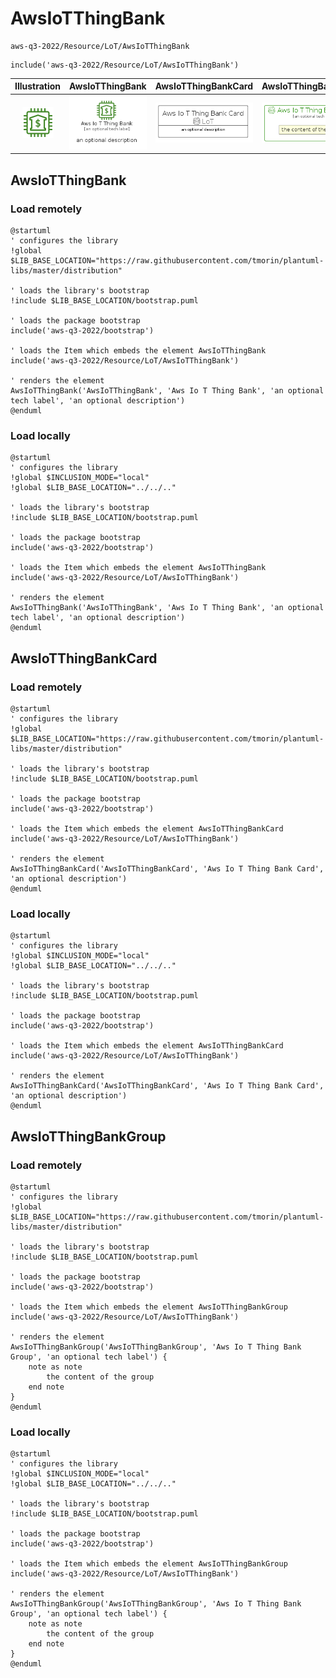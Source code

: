 # AwsIoTThingBank


```text
aws-q3-2022/Resource/LoT/AwsIoTThingBank
```

```text
include('aws-q3-2022/Resource/LoT/AwsIoTThingBank')
```



| Illustration | AwsIoTThingBank | AwsIoTThingBankCard | AwsIoTThingBankGroup |
| :---: | :---: | :---: | :---: |
| ![illustration for Illustration](../../../aws-q3-2022/Resource/LoT/AwsIoTThingBank.png) | ![illustration for AwsIoTThingBank](../../../aws-q3-2022/Resource/LoT/AwsIoTThingBank.Local.png) | ![illustration for AwsIoTThingBankCard](../../../aws-q3-2022/Resource/LoT/AwsIoTThingBankCard.Local.png) | ![illustration for AwsIoTThingBankGroup](../../../aws-q3-2022/Resource/LoT/AwsIoTThingBankGroup.Local.png) |




## AwsIoTThingBank

### Load remotely
```plantuml
@startuml
' configures the library
!global $LIB_BASE_LOCATION="https://raw.githubusercontent.com/tmorin/plantuml-libs/master/distribution"

' loads the library's bootstrap
!include $LIB_BASE_LOCATION/bootstrap.puml

' loads the package bootstrap
include('aws-q3-2022/bootstrap')

' loads the Item which embeds the element AwsIoTThingBank
include('aws-q3-2022/Resource/LoT/AwsIoTThingBank')

' renders the element
AwsIoTThingBank('AwsIoTThingBank', 'Aws Io T Thing Bank', 'an optional tech label', 'an optional description')
@enduml
```

### Load locally
```plantuml
@startuml
' configures the library
!global $INCLUSION_MODE="local"
!global $LIB_BASE_LOCATION="../../.."

' loads the library's bootstrap
!include $LIB_BASE_LOCATION/bootstrap.puml

' loads the package bootstrap
include('aws-q3-2022/bootstrap')

' loads the Item which embeds the element AwsIoTThingBank
include('aws-q3-2022/Resource/LoT/AwsIoTThingBank')

' renders the element
AwsIoTThingBank('AwsIoTThingBank', 'Aws Io T Thing Bank', 'an optional tech label', 'an optional description')
@enduml
```

## AwsIoTThingBankCard

### Load remotely
```plantuml
@startuml
' configures the library
!global $LIB_BASE_LOCATION="https://raw.githubusercontent.com/tmorin/plantuml-libs/master/distribution"

' loads the library's bootstrap
!include $LIB_BASE_LOCATION/bootstrap.puml

' loads the package bootstrap
include('aws-q3-2022/bootstrap')

' loads the Item which embeds the element AwsIoTThingBankCard
include('aws-q3-2022/Resource/LoT/AwsIoTThingBank')

' renders the element
AwsIoTThingBankCard('AwsIoTThingBankCard', 'Aws Io T Thing Bank Card', 'an optional description')
@enduml
```

### Load locally
```plantuml
@startuml
' configures the library
!global $INCLUSION_MODE="local"
!global $LIB_BASE_LOCATION="../../.."

' loads the library's bootstrap
!include $LIB_BASE_LOCATION/bootstrap.puml

' loads the package bootstrap
include('aws-q3-2022/bootstrap')

' loads the Item which embeds the element AwsIoTThingBankCard
include('aws-q3-2022/Resource/LoT/AwsIoTThingBank')

' renders the element
AwsIoTThingBankCard('AwsIoTThingBankCard', 'Aws Io T Thing Bank Card', 'an optional description')
@enduml
```

## AwsIoTThingBankGroup

### Load remotely
```plantuml
@startuml
' configures the library
!global $LIB_BASE_LOCATION="https://raw.githubusercontent.com/tmorin/plantuml-libs/master/distribution"

' loads the library's bootstrap
!include $LIB_BASE_LOCATION/bootstrap.puml

' loads the package bootstrap
include('aws-q3-2022/bootstrap')

' loads the Item which embeds the element AwsIoTThingBankGroup
include('aws-q3-2022/Resource/LoT/AwsIoTThingBank')

' renders the element
AwsIoTThingBankGroup('AwsIoTThingBankGroup', 'Aws Io T Thing Bank Group', 'an optional tech label') {
    note as note
        the content of the group
    end note
}
@enduml
```

### Load locally
```plantuml
@startuml
' configures the library
!global $INCLUSION_MODE="local"
!global $LIB_BASE_LOCATION="../../.."

' loads the library's bootstrap
!include $LIB_BASE_LOCATION/bootstrap.puml

' loads the package bootstrap
include('aws-q3-2022/bootstrap')

' loads the Item which embeds the element AwsIoTThingBankGroup
include('aws-q3-2022/Resource/LoT/AwsIoTThingBank')

' renders the element
AwsIoTThingBankGroup('AwsIoTThingBankGroup', 'Aws Io T Thing Bank Group', 'an optional tech label') {
    note as note
        the content of the group
    end note
}
@enduml
```

